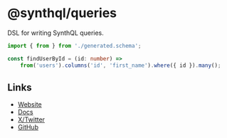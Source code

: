 # @synthql/queries

DSL for writing SynthQL queries.

```ts
import { from } from './generated.schema';

const findUserById = (id: number) =>
    from('users').columns('id', 'first_name').where({ id }).many();
```

## Links

-   [Website](https://synthql.github.io/SynthQL/)
-   [Docs](https://synthql.github.io/SynthQL/docs/getting-started)
-   [X/Twitter](https://twitter.com/fernandohur)
-   [GitHub](https://github.com/synthql/SynthQL)
